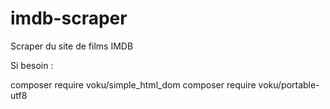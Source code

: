 # imdb-scraper
Scraper du site de films IMDB

Si besoin :

composer require voku/simple_html_dom
composer require voku/portable-utf8